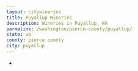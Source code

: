 ```yaml
---
layout: citywineries
title: Puyallup Wineries
description: Wineries in Puyallup, WA
permalink: /washington/pierce-county/puyallup/
state: wa
county: pierce county
city: puyallup
---
```

-
